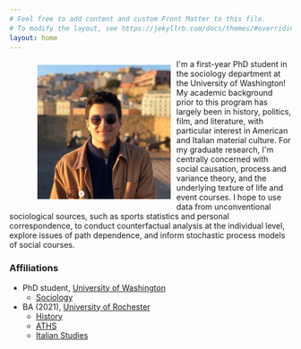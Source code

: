 ```yaml
---
# Feel free to add content and custom Front Matter to this file.
# To modify the layout, see https://jekyllrb.com/docs/themes/#overriding-theme-defaults
layout: home
---
```

<figure>
  <img src="assets/picwithbutton.jpg" style="padding: 10px; float: left; width:240;height:240px;"/>
 </figure>
I'm a first-year PhD student in the sociology department at the University of Washington! My academic background prior to this program has largely been in history, politics, film, and literature, with particular interest in American and Italian material culture. For my graduate research, I'm centrally concerned with social causation, process and variance theory, and the underlying texture of life and event courses. I hope to use data from unconventional sociological sources, such as sports statistics and personal correspondence, to conduct counterfactual analysis at the individual level, explore issues of path dependence, and inform stochastic process models of social courses.
<br>

### Affiliations
+ PhD student, [University of Washington](http://www.uw.edu)
  + [Sociology](https://soc.washington.edu/)
+ BA (2021), [University of Rochester](https://www.rochester.edu/)  
  + [History](https://www.sas.rochester.edu/his/)
  + [ATHS](https://www.rochester.edu/college/aths/)
  + [Italian Studies](https://www.sas.rochester.edu/mlc/undergraduate/italian.html)
  
